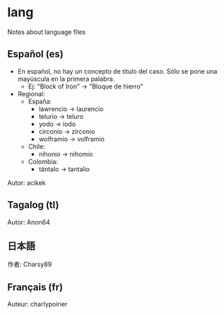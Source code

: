 # lang

Notes about language files

## Español (es)

* En español, no hay un concepto de título del caso. Sólo se pone una mayúscula en la primera palabra.
  * Ej: "Block of Iron" -> "Bloque de hierro"
* Regional:
  * España:
    * lawrencio -> laurencio
    * telurio -> teluro
    * yodo -> iodo
    * circonio -> zirconio
    * wolframio -> volframio
  * Chile:
    * nihonio -> nihomio
  * Colombia:
    * tántalo -> tantalio

Autor: acikek

## Tagalog (tl)

Autor: Anon64

## 日本語

作者: Charsy89

## Français (fr)

Auteur: charlypoirier